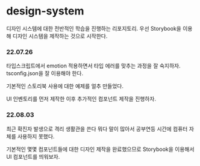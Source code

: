 # design-system

디자인 시스템에 대한 전반적인 학습을 진행하는 리포지토리.
우선 Storybook을 이용해 디자인 시스템을 제작하는 것으로 시작한다.

### 22.07.26

타입스크립트에서 emotion 적용하면서 타입 에러를 맞추는 과정을 잘 숙지하자.
tsconfig.json을 잘 이용해야 한다.

기본적인 스토리북 사용에 대한 예제를 얼추 만들었다.

UI 인벤토리를 먼저 제작한 이후 추가적인 컴포넌트 제작을 진행하자.

### 22.08.03

최근 확진자 발생으로 격리 생활관을 쓴다 뭐다 말이 많아서 공부연등 시간에 컴퓨터 자체를 사용하지 못했다.

기본적인 몇몇 컴포넌트들에 대한 디자인 제작을 완료했으므로 Storybook을 이용해서 UI 컴포넌트를 띄워보자.